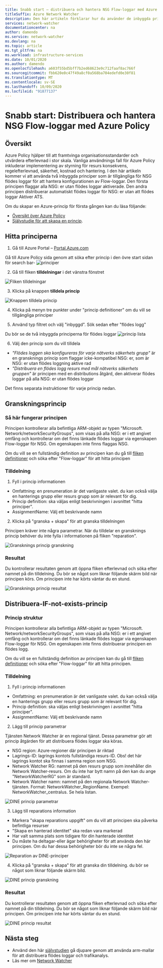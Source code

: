 ```yaml
---
title: Snabb start – distribuera och hantera NSG Flow-loggar med Azure Policy
titleSuffix: Azure Network Watcher
description: Den här artikeln förklarar hur du använder de inbyggda principerna för att hantera distributionen av NSG Flow-loggar
services: network-watcher
documentationcenter: na
author: damendo
ms.service: network-watcher
ms.devlang: na
ms.topic: article
ms.tgt_pltfrm: na
ms.workload: infrastructure-services
ms.date: 10/01/2020
ms.author: damendo
ms.openlocfilehash: a603f55bd5bff7b2ed68623e9c712faaf8ac766f
ms.sourcegitcommit: fbb620e0c47f49a8cf0a568ba704edefd0e30f81
ms.translationtype: MT
ms.contentlocale: sv-SE
ms.lasthandoff: 10/09/2020
ms.locfileid: "91877137"
---
```

# <a name="quickstart-deploy-and-manage-nsg-flow-logs-using-azure-policy"></a>Snabb start: Distribuera och hantera NSG Flow-loggar med Azure Policy 

## <a name="overview"></a>Översikt
Azure Policy hjälper till att framtvinga organisationsstandarder och utvärdera efterlevnad i stor skala. Vanliga användnings fall för Azure Policy inkluderar implementering av styrning för resurs konsekvens, regelefterlevnad, säkerhet, kostnad och hantering. I den här artikeln kommer vi att använda två inbyggda principer som är tillgängliga för NSG flödes loggar för att hantera konfigurationen av Flow-loggar. Den första principen flaggar alla NSG: er utan flödes loggar aktiverade. Den andra principen distribuerar automatiskt flödes loggar för NSG: er utan att flödes loggar Aktiver ATS. 

Om du skapar en Azure-princip för första gången kan du läsa följande: 
- [Översikt över Azure Policy](https://docs.microsoft.com/azure/governance/policy/overview) 
- [Självstudie för att skapa en princip](https://docs.microsoft.com/azure/governance/policy/assign-policy-portal#create-a-policy-assignment).


## <a name="locate-the-policies"></a>Hitta principerna
1. Gå till Azure Portal – [Portal.Azure.com](https://portal.azure.com) 

Gå till Azure Policy sida genom att söka efter princip i den övre start sidan för search bar- ![ principer](./media/network-watcher-builtin-policy/1_policy-search.png)

2. Gå till fliken **tilldelningar** i det vänstra fönstret

![Fliken tilldelningar](./media/network-watcher-builtin-policy/2_assignments-tab.png)

3. Klicka på knappen **tilldela princip** 

![Knappen tilldela princip](./media/network-watcher-builtin-policy/3_assign-policy-button.png)

4. Klicka på menyn tre punkter under "princip definitioner" om du vill se tillgängliga principer

5. Använd typ filtret och välj "inbyggd". Sök sedan efter "flödes logg"

Du bör se de två inbyggda principerna för flödes loggar ![ princip lista](./media/network-watcher-builtin-policy/4_filter-for-flow-log-policies.png)

6. Välj den princip som du vill tilldela

- *"Flödes loggen ska konfigureras för varje nätverks säkerhets grupp"* är en gransknings princip som flaggar icke-kompatibel NSG: er, som är NSG: er utan flödes loggning aktive rad
- *"Distribuera en flödes logg resurs med mål nätverks säkerhets gruppen"* är principen med en distributions åtgärd, den aktiverar flödes loggar på alla NSG: er utan flödes loggar

Det finns separata instruktioner för varje princip nedan.  

## <a name="audit-policy"></a>Granskningsprincip 

### <a name="how-the-policy-works"></a>Så här fungerar principen

Principen kontrollerar alla befintliga ARM-objekt av typen "Microsoft. Network/networkSecurityGroups", som visas på alla NSG: er i ett angivet omfång och kontrollerar om det finns länkade flödes loggar via egenskapen Flow-loggar för NSG. Om egenskapen inte finns flaggas NSG.

Om du vill se en fullständig definition av principen kan du gå till [fliken definitioner](https://ms.portal.azure.com/#blade/Microsoft_Azure_Policy/PolicyMenuBlade/Definitions) och söka efter "Flow-loggar" för att hitta principen

### <a name="assignment"></a>Tilldelning

1. Fyll i princip informationen

- Omfattning: en prenumeration är det vanligaste valet. du kan också välja en hanterings grupp eller resurs grupp som är relevant för dig.  
- Princip definition: ska väljas enligt beskrivningen i avsnittet "hitta principer".
- AssignmentName: Välj ett beskrivande namn 

2. Klicka på "granska + skapa" för att granska tilldelningen

Principen kräver inte några parametrar. När du tilldelar en gransknings princip behöver du inte fylla i informationen på fliken "reparation".  

![Gransknings princip granskning](./media/network-watcher-builtin-policy/5_1_audit-policy-review.png)

### <a name="results"></a>Resultat

Du kontrollerar resultaten genom att öppna fliken efterlevnad och söka efter namnet på din tilldelning.
Du bör se något som liknar följande skärm bild när principen körs. Om principen inte har körts väntar du en stund. 

![Gransknings princip resultat](./media/network-watcher-builtin-policy/7_1_audit-policy-results.png)

## <a name="deploy-if-not-exists-policy"></a>Distribuera-IF-not-exists-princip 

### <a name="policy-structure"></a>Princip struktur

Principen kontrollerar alla befintliga ARM-objekt av typen "Microsoft. Network/networkSecurityGroups", som visas på alla NSG: er i ett angivet omfång och kontrollerar om det finns länkade flödes loggar via egenskapen Flow-loggar för NSG. Om egenskapen inte finns distribuerar principen en flödes logg. 

Om du vill se en fullständig definition av principen kan du gå till [fliken definitioner](https://ms.portal.azure.com/#blade/Microsoft_Azure_Policy/PolicyMenuBlade/Definitions) och söka efter "Flow-loggar" för att hitta principen. 

### <a name="assignment"></a>Tilldelning

1. Fyll i princip informationen

- Omfattning: en prenumeration är det vanligaste valet. du kan också välja en hanterings grupp eller resurs grupp som är relevant för dig.  
- Princip definition: ska väljas enligt beskrivningen i avsnittet "hitta principer".
- AssignmentName: Välj ett beskrivande namn 

2. Lägg till princip parametrar 

Tjänsten Network Watcher är en regional tjänst. Dessa parametrar gör att princip åtgärden för att distribuera flödes loggar ska köras. 
- NSG region: Azure-regioner där principen är riktad
- Lagrings-ID: lagrings kontots fullständiga resurs-ID. Obs! det här lagrings kontot ska finnas i samma region som NSG. 
- Network Watcher RG: namnet på den resurs grupp som innehåller din Network Watcher-resurs. Om du inte har bytt namn på den kan du ange "NetworkWatcherRG" som är standard.
- Network Watcher namn: namnet på den regionala Network Watcher-tjänsten. Format: NetworkWatcher_RegionName. Exempel: NetworkWatcher_centralus. Se hela listan.

![DINE princip parametrar](./media/network-watcher-builtin-policy/5_2_1_dine-policy-details-alt.png)

3. Lägg till reparations information

- Markera "skapa reparations uppgift" om du vill att principen ska påverka befintliga resurser 
- "Skapa en hanterad identitet" ska redan vara markerad
- Har valt samma plats som tidigare för din hanterade identitet 
- Du måste ha deltagar-eller ägar behörigheter för att använda den här principen. Om du har dessa behörigheter bör du inte se några fel.

![Reparation av DINE-principer](./media/network-watcher-builtin-policy/5_2_2_dine-remediation.png) 

4. Klicka på "granska + skapa" för att granska din tilldelning. du bör se något som liknar följande skärm bild.

![DINE princip granskning](./media/network-watcher-builtin-policy/5_2_3_dine-review.png) 


### <a name="results"></a>Resultat

Du kontrollerar resultaten genom att öppna fliken efterlevnad och söka efter namnet på din tilldelning.
Du bör se något som liknar följande skärm bild när principen. Om principen inte har körts väntar du en stund.

![DINE princip resultat](./media/network-watcher-builtin-policy/7_2_dine-policy-results.png)  


## <a name="next-steps"></a>Nästa steg 

-   Använd den här [självstudien](https://docs.microsoft.com/azure/network-watcher/quickstart-configure-network-security-group-flow-logs-from-arm-template) gå djupare genom att använda arm-mallar för att distribuera flödes loggar och trafikanalys.
-   Läs mer om [Network Watcher](https://docs.microsoft.com/azure/network-watcher/)
